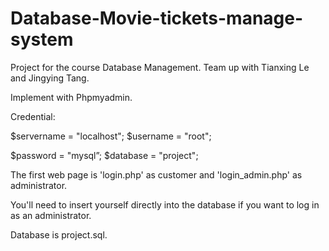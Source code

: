 # Database-Movie-tickets-manage-system
Project for the course Database Management. Team up with Tianxing Le and Jingying Tang.

Implement with Phpmyadmin. 

Credential:

$servername = "localhost"; 	$username = "root"; 	

$password = "mysql”; 	$database = "project";

The first web page is 'login.php' as customer and 'login_admin.php' as administrator.

You'll need to insert yourself directly into the database if you want to log in as an administrator.

Database is project.sql.


